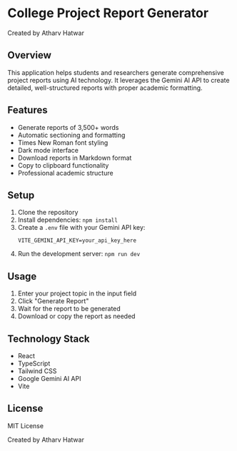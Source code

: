 # College Project Report Generator

Created by Atharv Hatwar

## Overview
This application helps students and researchers generate comprehensive project reports using AI technology. It leverages the Gemini AI API to create detailed, well-structured reports with proper academic formatting.

## Features
- Generate reports of 3,500+ words
- Automatic sectioning and formatting
- Times New Roman font styling
- Dark mode interface
- Download reports in Markdown format
- Copy to clipboard functionality
- Professional academic structure

## Setup
1. Clone the repository
2. Install dependencies: `npm install`
3. Create a `.env` file with your Gemini API key:
   ```
   VITE_GEMINI_API_KEY=your_api_key_here
   ```
4. Run the development server: `npm run dev`

## Usage
1. Enter your project topic in the input field
2. Click "Generate Report"
3. Wait for the report to be generated
4. Download or copy the report as needed

## Technology Stack
- React
- TypeScript
- Tailwind CSS
- Google Gemini AI API
- Vite

## License
MIT License

Created by Atharv Hatwar